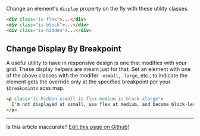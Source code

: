 Change an element's `display` property on the fly with these utility classes.

```html
<div class="is-flex">...</div>
<div class="is-block">...</div>
<div class="is-hidden">...</div>
```

## Change Display By Breakpoint

A useful utility to have in responsive design is one that modifies with your grid. These display helpers are meant just for that. Set an element with one of the above classes with the modifer `-xsmall`, `-large`, etc., to indicate the element gets the override only at the specified breakpoint per your `$breakpoints` scss map.

```html
<p class="is-hidden-xsmall is-flex-medium is-block-xlarge">
  I'm not displayed at xsmall, use flex at medium, and become block-level at xlarge!
</p>
```

<hr />
<p class="has-right-text">Is this article inaccurate? <a href="https://github.com/geotrev/undernet/tree/master/app/docs/display.md">Edit this page on Github!</a></p>
